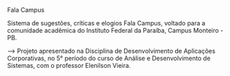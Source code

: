 Fala Campus

Sistema de sugestões, críticas e elogios Fala Campus, voltado para a comunidade acadêmica do Instituto Federal da Paraíba, Campus Monteiro - PB.

--> Projeto apresentado na Disciplina de Desenvolvimento de Aplicações Corporativas, no 5° período do curso de Análise e Desenvolvimento de Sistemas, com o professor Elenilson Vieira.
